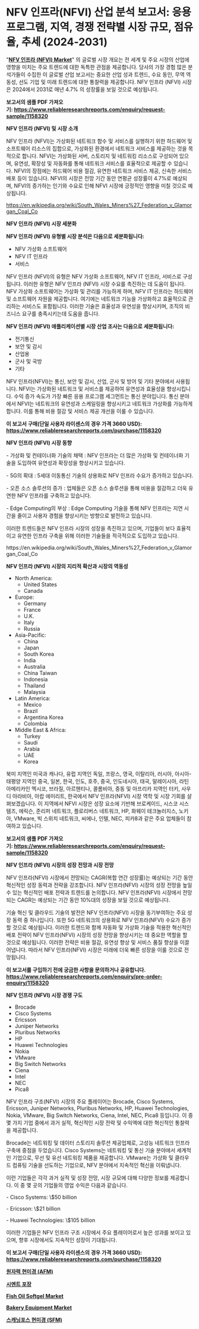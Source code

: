 <p><h1>NFV 인프라(NFVI) 산업 분석 보고서: 응용 프로그램, 지역, 경쟁 전략별 시장 규모, 점유율, 추세 (2024-2031)</h1></p><p>"<strong><a href="https://www.reliableresearchreports.com/global-nfv-infrastructure-market-in-global-r1158320">NFV 인프라 (NFVI) Market</a></strong>" 의 글로벌 시장 개요는 전 세계 및 주요 시장의 산업에 영향을 미치는 주요 트렌드에 대한 독특한 관점을 제공합니다. 당사의 가장 경험 많은 분석가들이 수집한 이 글로벌 산업 보고서는 중요한 산업 성과 트렌드, 수요 동인, 무역 역동성, 선도 기업 및 미래 트렌드에 대한 통찰력을 제공합니다. NFV 인프라 (NFVI) 시장은 2024에서 2031로 매년 4.7% 의 성장률을 보일 것으로 예상됩니다.</p>
<p><strong>보고서의 샘플 PDF 가져오기:&nbsp;<a href="https://www.reliableresearchreports.com/enquiry/request-sample/1158320">https://www.reliableresearchreports.com/enquiry/request-sample/1158320</a></strong></p>
<p><strong>NFV 인프라 (NFVI) 및 시장 소개</strong></p>
<p><p>NFV 인프라 (NFVI)는 가상화된 네트워크 함수 및 서비스를 실행하기 위한 하드웨어 및 소프트웨어 리소스의 집합으로, 가상화된 환경에서 네트워크 서비스를 제공하는 것을 목적으로 합니다. NFVI는 가상화된 서버, 스토리지 및 네트워킹 리소스로 구성되어 있으며, 유연성, 확장성 및 자동화를 통해 네트워크 서비스를 효율적으로 제공할 수 있습니다. NFVI의 장점에는 하드웨어 비용 절감, 유연한 네트워크 서비스 제공, 신속한 서비스 배포 등이 있습니다. NFVI의 시장은 전망 기간 동안 연평균 성장률이 4.7%로 예상되며, NFVI의 증가하는 인기와 수요로 인해 NFVI 시장에 긍정적인 영향을 미칠 것으로 예상됩니다.</p></p>
<p><a href="https://en.wikipedia.org/wiki/South_Wales_Miners%27_Federation_v_Glamorgan_Coal_Co">https://en.wikipedia.org/wiki/South_Wales_Miners%27_Federation_v_Glamorgan_Coal_Co</a></p>
<p><strong>NFV 인프라 (NFVI) 시장 세분화</strong></p>
<p><strong>NFV 인프라 (NFVI) 유형별 시장 분석은 다음으로 세분화됩니다:</strong></p>
<p><ul><li>NFV 가상화 소프트웨어</li><li>NFV IT 인프라</li><li>서비스</li></ul></p>
<p><p>NFV 인프라 (NFVI)의 유형은 NFV 가상화 소프트웨어, NFV IT 인프라, 서비스로 구성됩니다. 이러한 유형은 NFV 인프라 (NFVI) 시장 수요를 촉진하는 데 도움이 됩니다. NFV 가상화 소프트웨어는 가상화 및 관리를 가능하게 하며, NFV IT 인프라는 하드웨어 및 소프트웨어 자원을 제공합니다. 여기에는 네트워크 기능을 가상화하고 효율적으로 관리하는 서비스도 포함됩니다. 이러한 기술은 효율성과 유연성을 향상시키며, 조직의 비즈니스 요구를 충족시키는데 도움을 줍니다.</p></p>
<p><strong>NFV 인프라 (NFVI) 애플리케이션별 시장 산업 조사는 다음으로 세분화됩니다:</strong></p>
<p><ul><li>전기통신</li><li>보안 및 감시</li><li>산업용</li><li>군사 및 국방</li><li>기타</li></ul></p>
<p><p>NFV 인프라(NFVI)는 통신, 보안 및 감시, 산업, 군사 및 방어 및 기타 분야에서 사용됩니다. NFVI는 가상화된 네트워크 및 서비스를 제공하여 유연성과 효율성을 향상시킵니다. 수익 증가 속도가 가장 빠른 응용 프로그램 세그먼트는 통신 분야입니다. 통신 분야에서 NFVI는 네트워크의 유연성과 스케일링을 향상시키고 네트워크 가상화를 가능하게 합니다. 이를 통해 비용 절감 및 서비스 제공 개선을 이룰 수 있습니다.</p></p>
<p><strong>이 보고서 구매(단일 사용자 라이센스의 경우 가격 3660 USD): <a href="https://www.reliableresearchreports.com/purchase/1158320">https://www.reliableresearchreports.com/purchase/1158320</a></strong></p>
<p><strong>NFV 인프라 (NFVI) 시장 동향</strong></p>
<p><p>- 가상화 및 컨테이너화 기술의 채택 : NFV 인프라는 더 많은 가상화 및 컨테이너화 기술을 도입하여 유연성과 확장성을 향상시키고 있습니다.</p><p>- 5G의 확대 : 5세대 이동통신 기술의 상용화로 NFV 인프라 수요가 증가하고 있습니다.</p><p>- 오픈 소스 솔루션의 증가 : 업체들은 오픈 소스 솔루션을 통해 비용을 절감하고 더욱 유연한 NFV 인프라를 구축하고 있습니다.</p><p>- Edge Computing의 부상 : Edge Computing 기술을 통해 NFV 인프라는 지연 시간을 줄이고 사용자 경험을 향상시키는 방향으로 발전하고 있습니다.</p><p>이러한 트렌드들은 NFV 인프라 시장의 성장을 촉진하고 있으며, 기업들이 보다 효율적이고 유연한 인프라 구축을 위해 이러한 기술들을 적극적으로 도입하고 있습니다.</p></p>
<p>https://en.wikipedia.org/wiki/South_Wales_Miners%27_Federation_v_Glamorgan_Coal_Co</p>
<p><strong>NFV 인프라 (NFVI) 시장의 지리적 확산과 시장의 역동성</strong></p>
<p><ul>
    <li>
        North America:
        <ul>
            <li>United States</li>
            <li>Canada</li>
        </ul>
    </li>
    <li>
        Europe:
        <ul>
            <li>Germany</li>
            <li>France</li>
            <li>U.K.</li>
            <li>Italy</li>
            <li>Russia</li>
        </ul>
    </li>
    <li>
        Asia-Pacific:
        <ul>
            <li>China</li>
            <li>Japan</li>
            <li>South Korea</li>
            <li>India</li>
            <li>Australia</li>
            <li>China Taiwan</li>
            <li>Indonesia</li>
            <li>Thailand</li>
            <li>Malaysia</li>
        </ul>
    </li>
    <li>
        Latin America:
        <ul>
            <li>Mexico</li>
            <li>Brazil</li>
            <li>Argentina Korea</li>
            <li>Colombia</li>
        </ul>
    </li>
    <li>
        Middle East & Africa:
        <ul>
            <li>Turkey</li>
            <li>Saudi</li>
            <li>Arabia</li>
            <li>UAE</li>
            <li>Korea</li>
        </ul>
    </li>
    </ul></p>
<p><p>북미 지역인 미국과 캐나다, 유럽 지역인 독일, 프랑스, 영국, 이탈리아, 러시아, 아시아-태평양 지역인 중국, 일본, 한국, 인도, 호주, 중국, 인도네시아, 태국, 말레이시아, 라틴 아메리카인 멕시코, 브라질, 아르헨티나, 콜롬비아, 중동 및 아프리카 지역인 터키, 사우디 아라비아, 아랍 에미리트, 한국에서 NFV 인프라(NFVI) 시장 역학 및 시장 기회를 살펴보겠습니다. 이 지역에서 NFVI 시장은 성장 요소에 기반해 브로케이드, 시스코 시스템즈, 에릭슨, 준리퍼 네트워크, 플로리버스 네트워크, HP, 화웨이 테크놀러지스, 노키아, VMware, 빅 스위치 네트워크, 씨에나, 인텔, NEC, 피카8과 같은 주요 업체들이 참여하고 있습니다.</p></p>
<p><strong>보고서의 샘플 PDF 가져오기:&nbsp;<a href="https://www.reliableresearchreports.com/enquiry/request-sample/1158320">https://www.reliableresearchreports.com/enquiry/request-sample/1158320</a></strong></p>
<p><strong>NFV 인프라 (NFVI) 시장의 성장 전망과 시장 전망</strong></p>
<p><p>NFV 인프라(NFVI) 시장에서 전망되는 CAGR(복합 연간 성장률)는 예상되는 기간 동안 혁신적인 성장 동력과 전략을 강조합니다. NFV 인프라(NFVI) 시장의 성장 전망을 높일 수 있는 혁신적인 배포 전략과 트렌드를 논의합니다. NFV 인프라(NFVI) 시장에서 전망되는 CAGR는 예상되는 기간 동안 10%대의 성장을 보일 것으로 예상됩니다.</p><p>기술 혁신 및 클라우드 기술의 발전은 NFV 인프라(NFVI) 시장을 동기부여하는 주요 성장 동력 중 하나입니다. 또한 5G 네트워크의 상용화로 NFV 인프라(NFVI) 수요가 증가할 것으로 예상됩니다. 이러한 트렌드와 함께 자동화 및 가상화 기술을 적용한 혁신적인 배포 전략이 NFV 인프라(NFVI) 시장의 성장 전망을 향상시키는 데 중요한 역할을 할 것으로 예상됩니다. 이러한 전략은 비용 절감, 유연성 향상 및 서비스 품질 향상을 이끌어냅니다. 따라서 NFV 인프라(NFVI) 시장은 미래에 더욱 빠른 성장을 이룰 것으로 전망됩니다.</p></p>
<p><strong>이 보고서를 구입하기 전에 궁금한 사항을 문의하거나 공유합니다. <a href="https://www.reliableresearchreports.com/enquiry/pre-order-enquiry/1158320">https://www.reliableresearchreports.com/enquiry/pre-order-enquiry/1158320</a></strong></p>
<p><strong>NFV 인프라 (NFVI) 시장 경쟁 구도</strong></p>
<p><ul><li>Brocade</li><li>Cisco Systems</li><li>Ericsson</li><li>Juniper Networks</li><li>Pluribus Networks</li><li>HP</li><li>Huawei Technologies</li><li>Nokia</li><li>VMware</li><li>Big Switch Networks</li><li>Ciena</li><li>Intel</li><li>NEC</li><li>Pica8</li></ul></p>
<p><p>NFV 인프라 구조(NFVI) 시장의 주요 플레이어는 Brocade, Cisco Systems, Ericsson, Juniper Networks, Pluribus Networks, HP, Huawei Technologies, Nokia, VMware, Big Switch Networks, Ciena, Intel, NEC, Pica8 등입니다. 이 중 몇 가지 기업 중에서 과거 실적, 혁신적인 시장 전략 및 수익액에 대한 혁신적인 통찰력을 제공합니다.</p><p>Brocade는 네트워킹 및 데이터 스토리지 솔루션 제공업체로, 고성능 네트워크 인프라 구축에 중점을 두었습니다. Cisco Systems는 네트워킹 및 통신 기술 분야에서 세계적인 기업으로, 무선 및 유선 네트워킹 제품을 제공합니다. VMware는 가상화 및 클라우드 컴퓨팅 기술을 선도하는 기업으로, NFV 분야에서 지속적인 혁신을 이뤄냅니다.</p><p>이런 기업들은 각각 과거 실적 및 성장 전망, 시장 규모에 대해 다양한 정보를 제공합니다. 이 중 몇 곳의 기업들의 영업 수익은 다음과 같습니다.</p><p>- Cisco Systems: \$50 billion</p><p>- Ericsson: \$21 billion</p><p>- Huawei Technologies: \$105 billion</p><p>이러한 기업들은 NFV 인프라 구조 시장에서 주요 플레이어로서 높은 성과를 보이고 있으며, 향후 시장에서도 지속적인 성장이 기대됩니다.</p></p>
<p><strong>이 보고서 구매(단일 사용자 라이센스의 경우 가격 3660 USD): <a href="https://www.reliableresearchreports.com/purchase/1158320">https://www.reliableresearchreports.com/purchase/1158320</a></strong></p>
<p><strong><p><a href="https://github.com/Nicolasrown5/Market-Research-Report-List-2/blob/main/789483084916.md">원자력 현미경 (AFM)</a></p><p><a href="https://medium.com/@conradkirrlin76575/%EC%8B%9C%EB%A9%98%ED%8A%B8-%ED%8F%AC%EC%9E%A5-%EC%8B%9C%EC%9E%A5%EC%9D%98-%EB%96%A0%EC%98%A4%EB%A5%B4%EB%8A%94-%ED%8A%B8%EB%A0%8C%EB%93%9C-2024%EB%85%84%EB%B6%80%ED%84%B0-2031%EB%85%84%EA%B9%8C%EC%A7%80%EC%9D%98-%EA%B8%80%EB%A1%9C%EB%B2%8C-%EC%A0%84%EB%A7%9D%EA%B3%BC-%EB%AF%B8%EB%9E%98-%EC%A0%84%EB%A7%9D-abbff4319ad6">시멘트 포장</a></p><p><a href="https://github.com/gamblestampleyjenny50m5sl6/Market-Research-Report-List-4/blob/main/fish-oil-softgel-market.md">Fish Oil Softgel Market</a></p><p><a href="https://medium.com/@paulmcglynn6456/global-bakery-equipment-market-analysis-trends-forecasts-and-growth-opportunities-2024-2031-ac2b8d2be378">Bakery Equipment Market</a></p><p><a href="https://github.com/shampaakter36/Market-Research-Report-List-2/blob/main/215681384917.md">스캐닝포스 현미경 (SFM)</a></p></strong></p>
<p></p>